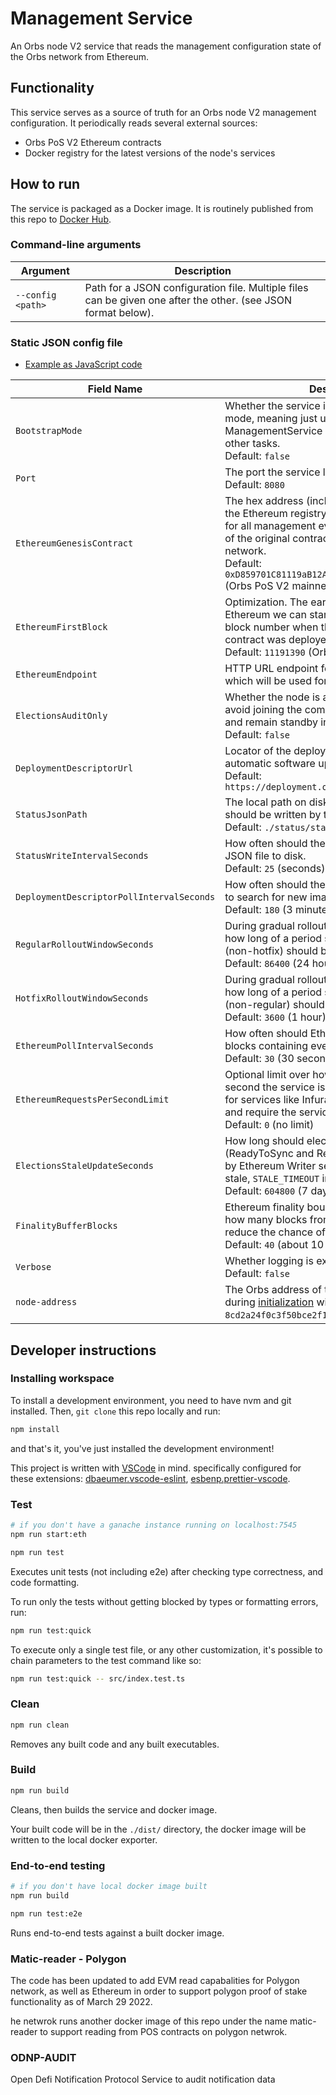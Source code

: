 # Management Service

An Orbs node V2 service that reads the management configuration state of the Orbs network from Ethereum.

## Functionality

This service serves as a source of truth for an Orbs node V2 management configuration. It periodically reads several external sources:

 - Orbs PoS V2 Ethereum contracts
 - Docker registry for the latest versions of the node's services

## How to run

The service is packaged as a Docker image. It is routinely published from this repo to [Docker Hub](https://hub.docker.com/repository/docker/orbsnetwork/management-service).

### Command-line arguments

| Argument | Description |
| -------- | ----------- |
| `--config <path>` | Path for a JSON configuration file. Multiple files can be given one after the other. (see JSON format below). | 

### Static JSON config file

* [Example as JavaScript code](src/config.example.ts)

| Field Name | Description |
| ---------- | ----------- |
| `BootstrapMode` | Whether the service is operating in bootstrap mode, meaning just upgrade ManagementService itself and suspend all other tasks.<br>Default: `false` |
| `Port` | The port the service listens on for its endpoints.<br>Default: `8080` |
| `EthereumGenesisContract` | The hex address (including the leading `0x`) of the Ethereum registry contract used as genesis for all management events. Provide the address of the original contract during the launch of the network.<br>Default: `0xD859701C81119aB12A1e62AF6270aD2AE05c7AB3` (Orbs PoS V2 mainnet) |
| `EthereumFirstBlock` | Optimization. The earliest block number in Ethereum we can start scanning from (the block number when the genesis registry contract was deployed for example).<br>Default: `11191390` (Orbs PoS V2 mainnet) |
| `EthereumEndpoint` | HTTP URL endpoint for an Ethereum full node which will be used for all Ethereum queries. |
| `ElectionsAuditOnly` | Whether the node is audit only and should avoid joining the committee as elected validator and remain standby in the topology instead.<br>Default: `false` |
| `DeploymentDescriptorUrl` | Locator of the deployment descriptor for automatic software upgrades.<br>Default: `https://deployment.orbs.network/mainnet.json` |
| `StatusJsonPath` | The local path on disk where status JSON should be written by the service.<br>Default: `./status/status.json` |
| `StatusWriteIntervalSeconds` | How often should the service write status JSON file to disk.<br>Default: `25` (seconds) |
| `DeploymentDescriptorPollIntervalSeconds` | How often should the docker registry be polled to search for new image versions. In seconds.<br>Default: `180` (3 minutes) |
| `RegularRolloutWindowSeconds` | During gradual rollout of image versions, over how long of a period should regular images (non-hotfix) should be rolled out. In seconds.<br>Default: `86400` (24 hours) |
| `HotfixRolloutWindowSeconds` | During gradual rollout of image versions, over how long of a period should hotfix images (non-regular) should be rolled out. In seconds.<br>Default: `3600` (1 hour) |
| `EthereumPollIntervalSeconds` | How often should Ethereum be polled for new blocks containing events. In seconds.<br>Default: `30` (30 seconds) |
| `EthereumRequestsPerSecondLimit` | Optional limit over how many requests per second the service is allowed to make, useful for services like Infura that have API throttling and require the service to slow down.<br>Default: `0` (no limit) |
| `ElectionsStaleUpdateSeconds` | How long should election updates (ReadyToSync and ReadyForCommittee) make by Ethereum Writer servie live before becoming stale, `STALE_TIMEOUT` in the [spec](https://github.com/orbs-network/orbs-spec/blob/master/node-architecture/ETH-WRITER.md).<br>Default: `604800` (7 days) |
| `FinalityBufferBlocks` | Ethereum finality boundary in blocks, meaning how many blocks from the tip we look it to reduce the chance of re-org.<br>Default: `40` (about 10 minutes) |
| `Verbose` | Whether logging is extra verbose or not.<br>Default: `false` |
| `node-address` | The Orbs address of the node, configured during [initialization](https://github.com/orbs-network/validator-instructions) with Polygon, for example `8cd2a24f0c3f50bce2f12c846277491433b47ae0`. |

## Developer instructions

### Installing workspace

To install a development environment, you need to have nvm and git installed.
Then, `git clone` this repo locally and run:

```sh
npm install
```

and that's it, you've just installed the development environment!

This project is written with [VSCode](https://code.visualstudio.com/) in mind. specifically configured for these extensions: [dbaeumer.vscode-eslint](https://marketplace.visualstudio.com/items?itemName=dbaeumer.vscode-eslint), [esbenp.prettier-vscode](https://marketplace.visualstudio.com/items?itemName=esbenp.prettier-vscode).

### Test

```sh
# if you don't have a ganache instance running on localhost:7545
npm run start:eth

npm run test
```

Executes unit tests (not including e2e) after checking type correctness, and code formatting.

To run only the tests without getting blocked by types or formatting errors, run:

```sh
npm run test:quick
```

To execute only a single test file, or any other customization, it's possible to chain parameters to the test command like so:

```sh
npm run test:quick -- src/index.test.ts
```

### Clean

```sh
npm run clean
```

Removes any built code and any built executables.

### Build

```sh
npm run build
```

Cleans, then builds the service and docker image.

Your built code will be in the `./dist/` directory, the docker image will be written to the local docker exporter.

### End-to-end testing

```sh
# if you don't have local docker image built
npm run build

npm run test:e2e
```

Runs end-to-end tests against a built docker image.

### Matic-reader - Polygon

The code has been updated to add EVM read capabalities for Polygon network, as well as Ethereum in order to support polygon proof of stake functionality as of March 29 2022.

he netwrok runs another docker image of this repo under the name matic-reader to support reading from POS contracts on polygon netwrok.

### ODNP-AUDIT 

Open Defi Notification Protocol
Service to audit notification data